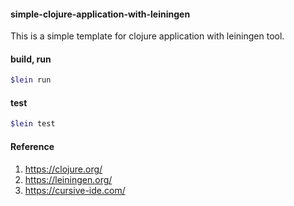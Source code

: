 #### simple-clojure-application-with-leiningen

This is a simple template for clojure application with leiningen tool.

#### build, run
```bash
$lein run
```

#### test
```bash
$lein test
```

#### Reference
1. https://clojure.org/
2. https://leiningen.org/
3. https://cursive-ide.com/